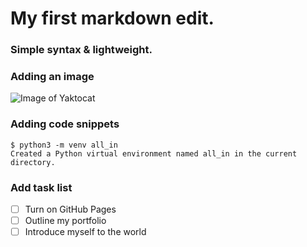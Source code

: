 # My first markdown edit.

### Simple syntax & lightweight.

### Adding an image
![Image of Yaktocat](https://octodex.github.com/images/yaktocat.png)

### Adding code snippets
```
$ python3 -m venv all_in
Created a Python virtual environment named all_in in the current directory.
```
### Add task list

- [ ] Turn on GitHub Pages
- [ ] Outline my portfolio
- [ ] Introduce myself to the world
